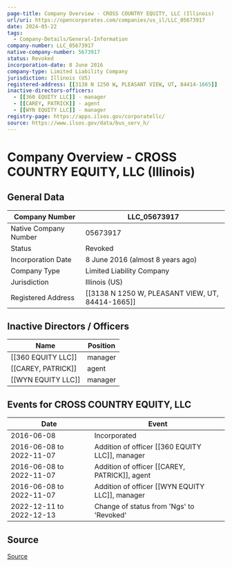```yaml
---
page-title: Company Overview - CROSS COUNTRY EQUITY, LLC (Illinois)
url/uri: https://opencorporates.com/companies/us_il/LLC_05673917
date: 2024-05-22
tags:
  - Company-Details/General-Information
company-number: LLC_05673917
native-company-number: 5673917
status: Revoked
incorporation-date: 8 June 2016
company-type: Limited Liability Company
jurisdiction: Illinois (US)
registered-address: [[3138 N 1250 W, PLEASANT VIEW, UT, 84414-1665]]
inactive-directors-officers:
  - [[360 EQUITY LLC]] - manager
  - [[CAREY, PATRICK]] - agent
  - [[WYN EQUITY LLC]] - manager
registry-page: https://apps.ilsos.gov/corporatellc/
source: https://www.ilsos.gov/data/bus_serv_h/
---
```


# Company Overview - CROSS COUNTRY EQUITY, LLC (Illinois)

## General Data

| Company Number        | LLC_05673917                               |
|-----------------------|---------------------------------------------|
| Native Company Number | 05673917                                    |
| Status                | Revoked                                     |
| Incorporation Date    | 8 June 2016 (almost 8 years ago)            |
| Company Type          | Limited Liability Company                   |
| Jurisdiction          | Illinois (US)                               |
| Registered Address    | [[3138 N 1250 W, PLEASANT VIEW, UT, 84414-1665]] |

## Inactive Directors / Officers

| Name                   | Position  |
|------------------------|-----------|
| [[360 EQUITY LLC]]         | manager   |
| [[CAREY, PATRICK]]         | agent     |
| [[WYN EQUITY LLC]]         | manager   |

## Events for CROSS COUNTRY EQUITY, LLC

| Date          | Event                                                        |
|---------------|--------------------------------------------------------------|
| 2016-06-08    | Incorporated                                                 |
| 2016-06-08 to 2022-11-07 | Addition of officer [[360 EQUITY LLC]], manager       |
| 2016-06-08 to 2022-11-07 | Addition of officer [[CAREY, PATRICK]], agent          |
| 2016-06-08 to 2022-11-07 | Addition of officer [[WYN EQUITY LLC]], manager       |
| 2022-12-11 to 2022-12-13 | Change of status from 'Ngs' to 'Revoked'          |

## Source

[Source](https://www.ilsos.gov/data/bus_serv_h/)